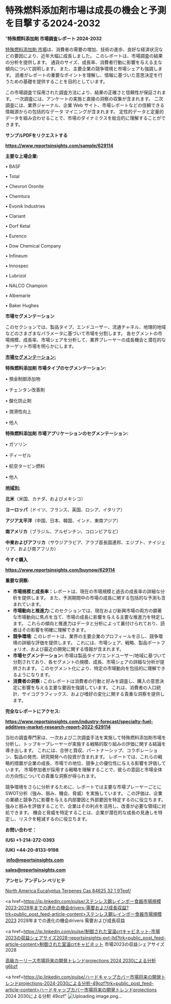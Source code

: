 # 特殊燃料添加剤市場は成長の機会と予測を目撃する2024-2032

"<strong>特殊燃料添加剤 市場調査レポート 2024-2032</strong>

<a href=https://www.reportsinsights.com/sample/629114>特殊燃料添加剤 市場</a>は、消費者の需要の増加、技術の進歩、良好な経済状況などの要因により、近年大幅に成長しました。 このレポートは、市場調査の結果の分析を提供します。 通貨のサイズ、成長率、消費者行動に影響を与える主な傾向について説明します。 また、主要企業の競争環境と市場シェアも強調します。 読者がレポートの重要なポイントを理解し、情報に基づいた意思決定を行うための基礎を提供することを目的としています。

この市場調査で採用された調査方法により、結果の正確さと信頼性が保証されます。 一次調査には、アンケートの実施と直接の洞察の収集が含まれます。 二次調査には、業界ジャーナル、企業 Web サイト、市場レポートなどの信頼できる情報源からの包括的なデータ マイニングが含まれます。 定性的データと定量的データを組み合わせることで、市場のダイナミクスを総合的に理解することができます。

<strong><b>サンプルPDFをリクエストする</b></strong>

<a href=https://www.reportsinsights.com/sample/629114><strong><u>https://www.reportsinsights.com/sample/629114</u></strong></a>

<strong>主要な上場企業:</strong>

• BASF

• Total

• Chevron Oronite

• Chemtura

• Evonik Industries

• Clariant

• Dorf Ketal

• Eurenco

• Dow Chemical Company

• Infineum

• Innospec

• Lubrizol

• NALCO Champion

• Albemarle

• Baker Hughes

<strong>市場セグメンテーション</strong>

このセクションでは、製品タイプ、エンドユーザー、流通チャネル、地理的地域などのさまざまなパラメータに基づいて市場を分割します。 各セグメントの市場規模、成長率、市場シェアを分析して、業界プレーヤーの成長機会と潜在的なターゲット市場を明らかにします。

<strong><u>市場セグメンテーション</u></strong><strong><u>:</u></strong>

<strong>特殊燃料添加剤 市場タイプのセグメンテーション:</strong>

• 預金制御添加物

• チェンタン改善剤

• 酸化防止剤

• 潤滑性向上

• 他人

<strong>特殊燃料添加剤 市場アプリケーションのセグメンテーション:</strong>

• ガソリン

• ディーゼル

• 航空タービン燃料

• 他人

<strong><u>地域別</u></strong><strong><u>:</u></strong>

<strong>北米</strong>（米国、カナダ、およびメキシコ）

<strong>ヨーロッパ</strong>（ドイツ、フランス、英国、ロシア、イタリア）

<strong>アジア太平洋</strong>（中国、日本、韓国、インド、東南アジア）

<strong>南アメリカ</strong>（ブラジル、アルゼンチン、コロンビアなど）

<strong>中東およびアフリカ</strong>（サウジアラビア、アラブ首長国連邦、エジプト、ナイジェリア、および南アフリカ）

<strong>今すぐ購入</strong>

<a href=https://www.reportsinsights.com/buynow/629114><strong><u>https://www.reportsinsights.com/buynow/629114</u></strong></a>

<strong>重要な洞察:</strong>
<ul>
  <li><strong>市場規模と成長率：</strong>レポートは、現在の市場規模と過去の成長率の詳細な分析を提供します。 また、予測期間中の市場の成長に関する包括的な予測も含まれています。</li>
  <li><strong>市場動向と推進力:</strong>このセクションでは、現在および新興市場の両方の顕著な市場動向に焦点を当て、市場の成長に影響を与える主要な推進力を特定します。 これらの傾向と推進力はデータと分析によって裏付けられており、読者はその影響を明確に理解できます。</li>
  <li><strong>競争環境</strong>: このレポートは、業界の主要企業のプロフィールを示し、競争環境の詳細な評価を提供します。 これには、市場シェア、戦略、製品ポートフォリオ、および最近の開発に関する情報が含まれます。</li>
  <li><strong>市場セグメンテーション: </strong>市場は製品タイプ/エンドユーザー/地域に基づいて分割されており、各セグメントの規模、成長、市場シェアの詳細な分析が提供されます。 このセグメント化により、特定の市場動向を包括的に理解できるようになります。</li>
  <li><strong>消費者の洞察 : </strong>このレポートは消費者の行動と好みを調査し、購入の意思決定に影響を与える主要な要因を強調しています。 これは、消費者の人口統計、サイコグラフィックス、および嗜好の変化に関する貴重な洞察を提供します。</li>
</ul>
<strong>完全なレポートにアクセス:</strong>

<a href=https://www.reportsinsights.com/industry-forecast/specialty-fuel-additives-market-research-report-2022-629114><strong><u><b>https://www.reportsinsights.com/industry-forecast/specialty-fuel-additives-market-research-report-2022-629114</b></u></strong></a>

当社の調査専門家は、一次および二次調査手法を実施して特殊燃料添加剤市場を分析し、トップキープレーヤーが実施する戦略的取り組みの評価に関する結論を導き出します。 これには、合併と買収、パートナーシップ、コラボレーション、製品の発売、研究開発への投資が含まれます。 レポートでは、これらの戦略的措置が企業の成長、市場での地位、競争上の優位性に与える影響を評価しています。 市場参加者が採用する戦略を理解することで、彼らの意図と市場全体の方向性についての貴重な洞察が得られます。

競争環境をさらに分析するために、レポートでは主要な市場プレーヤーごとにSWOT分析（強み、弱み、機会、脅威）を実施しています。 この評価は、企業の業績と競争力に影響を与える内部要因と外部要因を特定するのに役立ちます。 強みと弱みを評価することで、企業はその利点を活用し、改善が必要な領域に対処できます。 機会と脅威を特定することは、企業が潜在的な成長の見通しを特定し、リスクを軽減するのに役立ちます。

<strong>お問い合わせ：</strong>

<strong>(US) +1-214-272-0393</strong>

<strong>(UK) +44-20-8133-9198</strong>

<strong> </strong><a href=info@reportsinsights.com><strong><u>info@reportsinsights.com</u></strong></a>

<a href=sales@reportsinsights.com><strong><u>sales@reportsinsights.com</u></strong></a>

<strong>アンセレ アンデレン ベリヒテ</strong>

<a href=https://www.linkedin.com/pulse/north-america-eucalyptus-terpenes-cas-84625-32-1-9teqf/>North America Eucalyptus Terpenes Cas 84625 32 1 9Teqf/</a>

<a href=https://jp.linkedin.com/pulse/ステンレス鋼レインボー食器市場規模2023-2028年までの進化の機会drivers-需要および成長収益?trk=public_post_feed-article-content>ステンレス鋼レインボー食器市場規模2023 2028年までの進化の機会drivers 需要および成長収益</a>

<a href=https://jp.linkedin.com/pulse/制御された室温crtキャビネット-市場2023の収益シェアサイズ2028-reportsinsights-pvt-ltd?trk=public_post_feed-article-content>制御された室温crtキャビネット 市場2023の収益シェアサイズ2028</a>

<a href=https://www.linkedin.com/pulse/高級カーリース市場将来の開発トレンドprojections-2024-2030による分析-g6bzf/>高級カーリース市場将来の開発トレンドprojections 2024 2030による分析 g6bzf</a>

<a href=https://jp.linkedin.com/pulse/ハードキャップカバー市場将来の開発トレンドprojections-2024-2030による分析-49ozf?trk=public_post_feed-article-content>ハードキャップカバー市場将来の開発トレンドprojections 2024 2030による分析 49ozf</a>"
![Uploading image.png…]()
